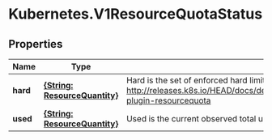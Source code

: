 # Kubernetes.V1ResourceQuotaStatus

## Properties
Name | Type | Description | Notes
------------ | ------------- | ------------- | -------------
**hard** | [**{String: ResourceQuantity}**](ResourceQuantity.md) | Hard is the set of enforced hard limits for each named resource. More info: http://releases.k8s.io/HEAD/docs/design/admission_control_resource_quota.md#admissioncontrol-plugin-resourcequota | [optional] 
**used** | [**{String: ResourceQuantity}**](ResourceQuantity.md) | Used is the current observed total usage of the resource in the namespace. | [optional] 


